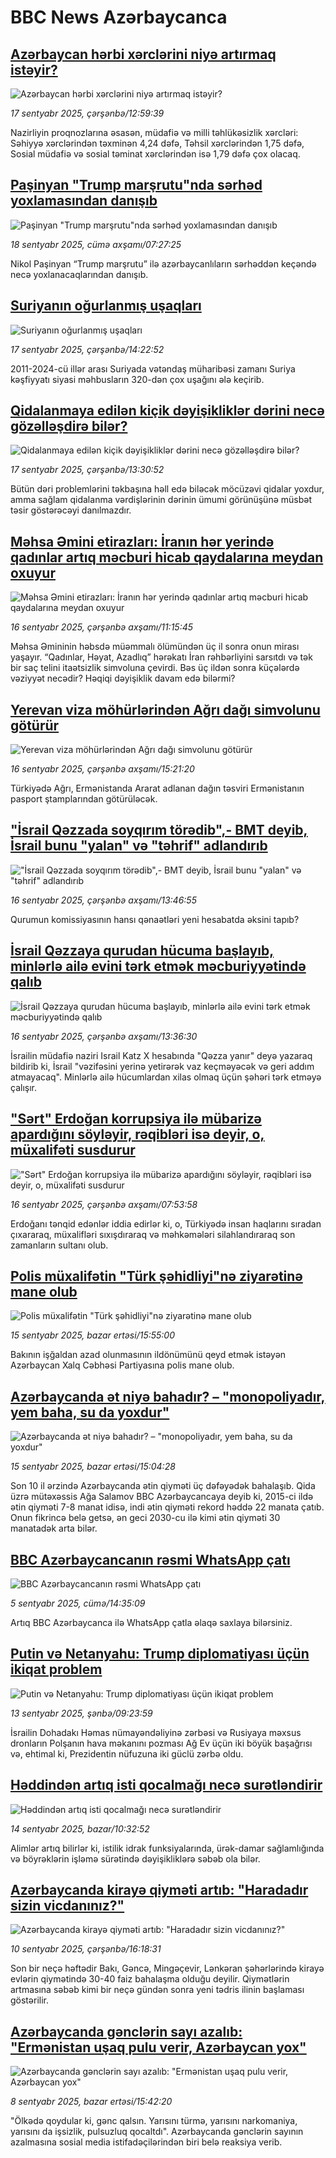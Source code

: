 # BBC News Azərbaycanca## [Azərbaycan hərbi xərclərini niyə artırmaq istəyir?](https://www.bbc.com/azeri/articles/cg5ezq8qqn9o?at_medium=RSS&at_campaign=rss?at_campaign=githubrss)![Azərbaycan hərbi xərclərini niyə artırmaq istəyir?](https://ichef.bbci.co.uk/ace/ws/240/cpsprodpb/11b8/live/2e7d1db0-93c4-11f0-98dc-53d10dedbfc6.jpg)_17 sentyabr 2025, çərşənbə/12:59:39_Nazirliyin proqnozlarına əsasən, müdafiə və milli təhlükəsizlik xərcləri:
Səhiyyə xərclərindən təxminən 4,24 dəfə, Təhsil xərclərindən 1,75 dəfə, Sosial müdafiə və sosial təminat xərclərindən isə 1,79 dəfə çox olacaq.## [Paşinyan "Trump marşrutu"nda sərhəd yoxlamasından danışıb](https://www.bbc.com/azeri/articles/cy4jnkx5v8ko?at_medium=RSS&at_campaign=rss?at_campaign=githubrss)![Paşinyan "Trump marşrutu"nda sərhəd yoxlamasından danışıb](https://ichef.bbci.co.uk/ace/ws/240/cpsprodpb/9f90/live/ccb186c0-93dc-11f0-84c8-99de564f0440.jpg)_18 sentyabr 2025, cümə axşamı/07:27:25_Nikol Paşinyan “Trump marşrutu” ilə azərbaycanlıların sərhəddən keçəndə necə yoxlanacaqlarından danışıb.## [Suriyanın oğurlanmış uşaqları](https://www.bbc.com/azeri/articles/c98djg7zq94o?at_medium=RSS&at_campaign=rss?at_campaign=githubrss)![Suriyanın oğurlanmış uşaqları](https://ichef.bbci.co.uk/ace/ws/240/cpsprodpb/b92d/live/65dfb0b0-93ce-11f0-84c8-99de564f0440.png)_17 sentyabr 2025, çərşənbə/14:22:52_2011-2024-cü illər arası Suriyada vətəndaş müharibəsi zamanı Suriya kəşfiyyatı siyasi məhbusların 320-dən çox uşağını ələ keçirib.## [Qidalanmaya edilən kiçik dəyişikliklər dərini necə gözəlləşdirə bilər?](https://www.bbc.com/azeri/articles/ckg65x1lk32o?at_medium=RSS&at_campaign=rss?at_campaign=githubrss)![Qidalanmaya edilən kiçik dəyişikliklər dərini necə gözəlləşdirə bilər?](https://ichef.bbci.co.uk/ace/ws/240/cpsprodpb/36f9/live/4a45fb80-8a81-11f0-b4ed-15140726731b.jpg)_17 sentyabr 2025, çərşənbə/13:30:52_Bütün dəri problemlərini təkbaşına həll edə biləcək möcüzəvi qidalar yoxdur, amma sağlam qidalanma vərdişlərinin dərinin ümumi görünüşünə müsbət təsir göstərəcəyi danılmazdır.## [Məhsa Əmini etirazları: İranın hər yerində qadınlar artıq məcburi hicab qaydalarına meydan oxuyur](https://www.bbc.com/azeri/articles/cx2je4e2yjxo?at_medium=RSS&at_campaign=rss?at_campaign=githubrss)![Məhsa Əmini etirazları: İranın hər yerində qadınlar artıq məcburi hicab qaydalarına meydan oxuyur](https://ichef.bbci.co.uk/ace/ws/240/cpsprodpb/d108/live/13d9b550-924c-11f0-9cf6-cbf3e73ce2b9.png)_16 sentyabr 2025, çərşənbə axşamı/11:15:45_Məhsa Əmininin həbsdə müəmmalı ölümündən üç il sonra onun mirası yaşayır. “Qadınlar, Həyat, Azadlıq” hərəkatı İran rəhbərliyini sarsıtdı və tək bir saç telini itaətsizlik simvoluna çevirdi. Bəs üç ildən sonra küçələrdə vəziyyət necədir? Həqiqi dəyişiklik davam edə bilərmi?## [Yerevan viza möhürlərindən Ağrı dağı simvolunu götürür](https://www.bbc.com/azeri/articles/cm2d3pjv85yo?at_medium=RSS&at_campaign=rss?at_campaign=githubrss)![Yerevan viza möhürlərindən Ağrı dağı simvolunu götürür](https://ichef.bbci.co.uk/ace/ws/240/cpsprodpb/e2ef/live/d2c6c9f0-9308-11f0-9cf6-cbf3e73ce2b9.png)_16 sentyabr 2025, çərşənbə axşamı/15:21:20_Türkiyədə Ağrı, Ermənistanda Ararat adlanan dağın təsviri Ermənistanın pasport ştamplarından götürüləcək.## ["İsrail Qəzzada soyqırım törədib",- BMT deyib, İsrail bunu "yalan" və "təhrif" adlandırıb](https://www.bbc.com/azeri/articles/ce3y9g9k9lqo?at_medium=RSS&at_campaign=rss?at_campaign=githubrss)!["İsrail Qəzzada soyqırım törədib",- BMT deyib, İsrail bunu "yalan" və "təhrif" adlandırıb](https://ichef.bbci.co.uk/ace/ws/240/cpsprodpb/160f/live/eec16dc0-92e7-11f0-84c8-99de564f0440.png)_16 sentyabr 2025, çərşənbə axşamı/13:46:55_Qurumun komissiyasının hansı qənaətləri yeni hesabatda əksini tapıb?## [İsrail Qəzzaya qurudan hücuma başlayıb, minlərlə ailə evini tərk etmək məcburiyyətində qalıb](https://www.bbc.com/azeri/articles/cp8w54xwp29o?at_medium=RSS&at_campaign=rss?at_campaign=githubrss)![İsrail Qəzzaya qurudan hücuma başlayıb, minlərlə ailə evini tərk etmək məcburiyyətində qalıb](https://ichef.bbci.co.uk/ace/ws/240/cpsprodpb/bca0/live/a47927b0-92fd-11f0-9cf6-cbf3e73ce2b9.png)_16 sentyabr 2025, çərşənbə axşamı/13:36:30_İsrailin müdafiə naziri Israil Katz X hesabında "Qəzza yanır" deyə yazaraq bildirib ki, İsrail "vəzifəsini yerinə yetirərək vaz keçməyəcək və geri addım atmayacaq". Minlərlə ailə hücumlardan xilas olmaq üçün şəhəri tərk etməyə çalışır.## ["Sərt" Erdoğan korrupsiya ilə mübarizə apardığını söyləyir, rəqibləri isə deyir, o, müxalifəti susdurur](https://www.bbc.com/azeri/articles/cx2pr08d1yxo?at_medium=RSS&at_campaign=rss?at_campaign=githubrss)!["Sərt" Erdoğan korrupsiya ilə mübarizə apardığını söyləyir, rəqibləri isə deyir, o, müxalifəti susdurur](https://ichef.bbci.co.uk/ace/ws/240/cpsprodpb/be10/live/f3cd93b0-8c94-11f0-9cf6-cbf3e73ce2b9.jpg)_16 sentyabr 2025, çərşənbə axşamı/07:53:58_Erdoğanı tənqid edənlər iddia edirlər ki, o, Türkiyədə insan haqlarını sıradan çıxararaq, müxalifləri sıxışdıraraq və məhkəmələri silahlandıraraq son zamanların sultanı olub.## [Polis müxalifətin "Türk şəhidliyi"nə ziyarətinə mane olub](https://www.bbc.com/azeri/articles/cwynv3yllz9o?at_medium=RSS&at_campaign=rss?at_campaign=githubrss)![Polis müxalifətin "Türk şəhidliyi"nə ziyarətinə mane olub](https://ichef.bbci.co.uk/ace/ws/240/cpsprodpb/30f7/live/9bf957d0-924a-11f0-8f76-2d14a7342312.png)_15 sentyabr 2025, bazar ertəsi/15:55:00_Bakının işğaldan azad olunmasının ildönümünü qeyd etmək istəyən Azərbaycan Xalq Cəbhəsi Partiyasına polis mane olub.## [Azərbaycanda ət niyə bahadır? – "monopoliyadır, yem baha, su da yoxdur"](https://www.bbc.com/azeri/articles/c930l75dne9o?at_medium=RSS&at_campaign=rss?at_campaign=githubrss)![Azərbaycanda ət niyə bahadır? – "monopoliyadır, yem baha, su da yoxdur"](https://ichef.bbci.co.uk/ace/ws/240/cpsprodpb/89de/live/09214760-9245-11f0-84c8-99de564f0440.jpg)_15 sentyabr 2025, bazar ertəsi/15:04:28_Son 10 il ərzində Azərbaycanda ətin qiyməti üç dəfəyədək bahalaşıb. Qida üzrə mütəxəssis Ağa Salamov BBC Azərbaycancaya deyib ki, 2015-ci ildə ətin qiyməti 7-8 manat idisə, indi ətin qiyməti rekord həddə 22 manata çatıb. Onun fikrincə belə getsə, ən geci 2030-cu ilə kimi ətin qiyməti 30 manatadək arta bilər.## [BBC Azərbaycancanın rəsmi WhatsApp çatı ](https://www.bbc.com/azeri/articles/cx2p0v124v7o?at_medium=RSS&at_campaign=rss?at_campaign=githubrss)![BBC Azərbaycancanın rəsmi WhatsApp çatı ](https://ichef.bbci.co.uk/ace/ws/240/cpsprodpb/4ee6/live/fcf13660-8a62-11f0-b391-6936825093bd.jpg)_5 sentyabr 2025, cümə/14:35:09_Artıq BBC Azərbaycanca ilə WhatsApp çatla əlaqə saxlaya bilərsiniz.## [Putin və Netanyahu: Trump diplomatiyası üçün ikiqat problem](https://www.bbc.com/azeri/articles/czxwne202r7o?at_medium=RSS&at_campaign=rss?at_campaign=githubrss)![Putin və Netanyahu: Trump diplomatiyası üçün ikiqat problem](https://ichef.bbci.co.uk/ace/ws/240/cpsprodpb/fa4d/live/30c15490-8fe3-11f0-9cf6-cbf3e73ce2b9.png)_13 sentyabr 2025, şənbə/09:23:59_İsrailin Dohadakı Həmas nümayəndəliyinə zərbəsi və Rusiyaya məxsus dronların Polşanın hava məkanını pozması Ağ Ev üçün iki böyük başağrısı və, ehtimal ki, Prezidentin nüfuzuna iki güclü zərbə oldu.## [Həddindən artıq isti qocalmağı necə surətləndirir](https://www.bbc.com/azeri/articles/cg7drvedpnxo?at_medium=RSS&at_campaign=rss?at_campaign=githubrss)![Həddindən artıq isti qocalmağı necə surətləndirir](https://ichef.bbci.co.uk/ace/ws/240/cpsprodpb/1027/live/bb6020a0-8709-11f0-b357-dba5095f4b72.jpg)_14 sentyabr 2025, bazar/10:32:52_Alimlər artıq bilirlər ki, istilik idrak funksiyalarında, ürək-damar sağlamlığında və böyrəklərin işləmə sürətində dəyişikliklərə səbəb ola bilər.## [Azərbaycanda kirayə qiyməti artıb: "Haradadır sizin vicdanınız?"](https://www.bbc.com/azeri/articles/c8rv5kn2lvpo?at_medium=RSS&at_campaign=rss?at_campaign=githubrss)![Azərbaycanda kirayə qiyməti artıb: "Haradadır sizin vicdanınız?"](https://ichef.bbci.co.uk/ace/ws/240/cpsprodpb/06f8/live/f05d6280-8e5d-11f0-b391-6936825093bd.jpg)_10 sentyabr 2025, çərşənbə/16:18:31_Son bir neçə həftədir Bakı, Gəncə, Mingəçevir, Lənkəran şəhərlərində kirayə evlərin qiymətində 30-40 faiz bahalaşma olduğu deyilir. Qiymətlərin artmasına səbəb kimi bir neçə gündən sonra yeni tədris ilinin başlaması göstərilir.## [Azərbaycanda gənclərin sayı azalıb: "Ermənistan uşaq pulu verir, Azərbaycan yox"](https://www.bbc.com/azeri/articles/c2ejxk2nl32o?at_medium=RSS&at_campaign=rss?at_campaign=githubrss)![Azərbaycanda gənclərin sayı azalıb: "Ermənistan uşaq pulu verir, Azərbaycan yox"](https://ichef.bbci.co.uk/ace/ws/240/cpsprodpb/92f0/live/40ded010-8cc7-11f0-b391-6936825093bd.jpg)_8 sentyabr 2025, bazar ertəsi/15:42:20_"Ölkədə qoydular ki, gənc qalsın. Yarısını türmə, yarısını narkomaniya, yarısını da işsizlik, pulsuzluq qocaltdı". Azərbaycanda gənclərin sayının azalmasına sosial media istifadəçilərindən biri belə reaksiya verib.